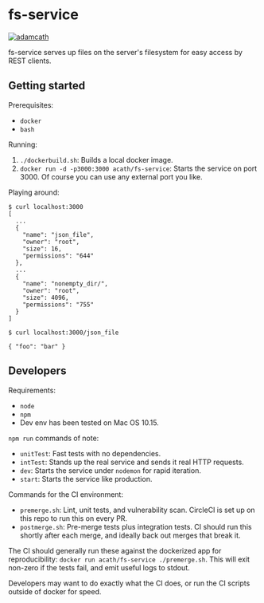 # fs-service

[![adamcath](https://circleci.com/gh/adamcath/fs-service.svg?style=svg)](<LINK>)

fs-service serves up files on the server's filesystem for easy access by REST clients.

## Getting started

Prerequisites:
- `docker`
- `bash`

Running:
1. `./dockerbuild.sh`: Builds a local docker image.
2. `docker run -d -p3000:3000 acath/fs-service`: Starts the service on port 3000.
   Of course you can use any external port you like.

Playing around:
```
$ curl localhost:3000
[
  ...
  {
    "name": "json_file",
    "owner": "root",
    "size": 16,
    "permissions": "644"
  },
  ...
  {
    "name": "nonempty_dir/",
    "owner": "root",
    "size": 4096,
    "permissions": "755"
  }
]
```
```
$ curl localhost:3000/json_file

{ "foo": "bar" }
```

## Developers

Requirements:
- `node`
- `npm`
- Dev env has been tested on Mac OS 10.15.

`npm run` commands of note:
- `unitTest`: Fast tests with no dependencies.
- `intTest`: Stands up the real service and sends it real HTTP requests.
- `dev`: Starts the service under `nodemon` for rapid iteration.
- `start`: Starts the service like production.

Commands for the CI environment:
- `premerge.sh`: Lint, unit tests, and vulnerability scan. CircleCI is set up on this repo to run this on every PR.
- `postmerge.sh`: Pre-merge tests plus integration tests. CI should run this shortly after each merge, and 
  ideally back out merges that break it.
  
The CI should generally run these against the dockerized app for reproducibility:
`docker run acath/fs-service ./premerge.sh`. This will exit non-zero if the tests fail, and emit useful logs to 
stdout.

Developers may want to do exactly what the CI does, or run the CI scripts outside 
of docker for speed.
